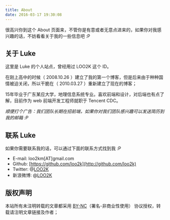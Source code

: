```yaml
---
title: About
date: 2016-03-17 19:30:08
---
```


很高兴你到这个 About 页面来，不管你是有意或者无意点进来的，如果你对我感兴趣的话，不妨看看关于我的一些信息吧 :P

## 关于 Luke

这里是 Luke 的个人站点，曾经用过 LOO2K 这个 ID。

在刚上高中的时候（ 2008.10.26 ）建立了我的第一个博客，但是后来由于种种国情被迫关闭，所以干脆在（ 2010.03.27 ）重新建立了现在的博客；

15年毕业于广东某应大学，地理信息系统专业。喜欢前端和设计，对后端也有点了解，目前作为 web 前端开发工程师就职于 Tencent CDC。

*顺便打个广告：我们团队长期在招前端，如果你对我们团队感兴趣可以发送简历到我的邮箱 :P*

## 联系 Luke

如果你需要联系我的话，可以通过下面的联系方式找到我 :P

- E-mail: loo2km[AT]gmail.com
- Github: [https://github.com/loo2k](http://github.com/loo2k)
- Twitter: @[LOO2K](https://twitter.com/loo2k)
- 新浪微博: @[LOO2K](http://weibo.com/loo2k)

## 版权声明

本站所有未注明转载的文章都采用 [BY-NC](http://creativecommons.org/licenses/by-nc/2.5/cn/)（署名-非商业性使用） 协议授权，转载请注明文章链接及作者；